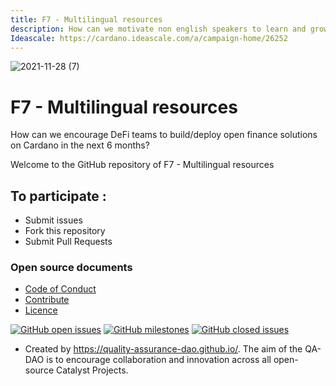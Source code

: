```yaml
---
title: F7 - Multilingual resources
description: How can we motivate non english speakers to learn and grow Cardano ecosystem in the next 3-6 months?
Ideascale: https://cardano.ideascale.com/a/campaign-home/26252
---
```

![2021-11-28 (7)](https://user-images.githubusercontent.com/25156451/143787773-c6f77de1-dd0f-428a-aeea-be7d2e415657.png)

# F7 - Multilingual resources

How can we encourage DeFi teams to build/deploy open finance solutions on Cardano in the next 6 months?

Welcome to the GitHub repository of F7 - Multilingual resources

## To participate :
* Submit issues
* Fork this repository
* Submit Pull Requests

### Open source documents 
- [Code of Conduct](https://github.com/Catalyst-Challenges/F7-Multilingual-resources/blob/main/CODE-OF-CONDUCT.md)
- [Contribute](https://github.com/Catalyst-Challenges/F7-Multilingual-resources/blob/main/CONTRIBUTE.md)
- [Licence](https://github.com/Catalyst-Challenges/F7-Multilingual-resources/blob/main/LICENSE)

[![GitHub open issues](https://img.shields.io/github/issues/Catalyst-Challenges/F7-Multilingual-resources?style=flat-square)](https://github.com/Catalyst-Challenges/F7-Multilingual-resources/issues)
[![GitHub milestones](https://img.shields.io/github/milestones/open/Catalyst-Challenges/F7-Multilingual-resources?style=flat-square)](https://github.com/Catalyst-Challenges/F7-Multilingual-resources/milestones)
[![GitHub closed issues](https://img.shields.io/github/issues-closed-raw/Catalyst-Challenges/F7-Multilingual-resources?style=flat-square)](https://github.com/Catalyst-Challenges/F7-Multilingual-resources/issues?q=is%3Aissue+is%3Aclosed)


- Created by https://quality-assurance-dao.github.io/. The aim of the QA-DAO is to encourage collaboration and innovation across all open-source Catalyst Projects.

